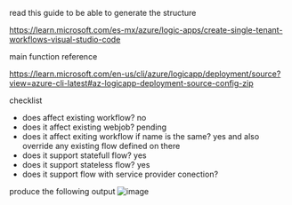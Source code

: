 read this guide to be able to generate the structure 

https://learn.microsoft.com/es-mx/azure/logic-apps/create-single-tenant-workflows-visual-studio-code

main function reference 

https://learn.microsoft.com/en-us/cli/azure/logicapp/deployment/source?view=azure-cli-latest#az-logicapp-deployment-source-config-zip

checklist

* does affect existing workflow? no
* does it affect existing webjob? pending
* does it affect exiting workflow if name is the same? yes  and also override any existing flow defined on there
* does it support statefull flow? yes
* does it support stateless flow? yes
* does it support flow with service provider conection? 

produce the following output
![image](https://github.com/paying-services/logicapp-standard-workflow/assets/16611331/f448d534-f668-4fbb-9c74-4bfc5a6da9e0)
